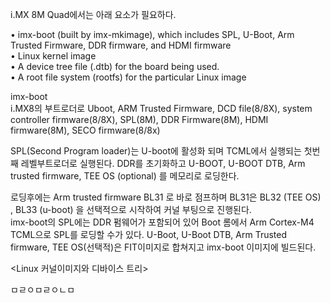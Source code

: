 i.MX 8M Quad에서는 아래 요소가 필요하다.

• imx-boot (built by imx-mkimage), which includes SPL, U-Boot, Arm Trusted Firmware, DDR firmware, and HDMI
firmware  
• Linux kernel image  
• A device tree file (.dtb) for the board being used.  
• A root file system (rootfs) for the particular Linux image  

imx-boot  
i.MX8의 부트로더로 Uboot, ARM Trusted Firmware, DCD file(8/8X), system controller firmware(8/8X), SPL(8M), DDR Firmware(8M), HDMI firmware(8M), SECO firmware(8/8x)  

SPL(Second Program loader)는 U-boot에 활성화 되며 TCML에서 실행되는 첫번째 레벨부트로더로 실행된다. DDR를 초기화하고 U-BOOT, U-BOOT DTB, Arm trusted firmware, TEE OS (optional) 를 메모리로 로딩한다.  

로딩후에는 Arm trusted firmware BL31 로 바로 점프하며 BL31은 BL32 (TEE OS) , BL33 (u-boot) 을 선택적으로 시작하여 커널 부팅으로 진행된다.  
imx-boot의 SPL에는  DDR 펌웨어가 포함되어 있어 Boot 롬에서 Arm Cortex-M4 TCML으로 SPL를 로딩할 수가 있다. 
U-Boot, U-Boot DTB, Arm Trusted firmware,  TEE OS(선택적)은 FIT이미지로 합쳐지고 imx-boot 이미지에 빌드된다. 


<Linux 커널이미지와 디바이스 트리> 

ㅁㄹㅇㅁㄹㅇㄴㅁ
